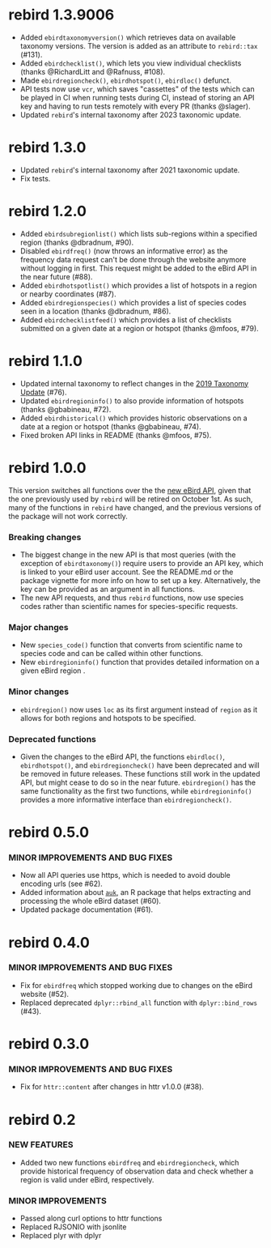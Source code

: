 # rebird 1.3.9006

- Added `ebirdtaxonomyversion()` which retrieves data on available taxonomy versions.
The version is added as an attribute to `rebird::tax` (#131).
- Added `ebirdchecklist()`, which lets you view individual checklists (thanks @RichardLitt and @Rafnuss, #108).
- Made `ebirdregioncheck()`, `ebirdhotspot()`, `ebirdloc()` defunct. 
- API tests now use `vcr`, which saves "cassettes" of the tests which can be played
in CI when running tests during CI, instead of storing an API key and having to run
tests remotely with every PR (thanks @slager).
- Updated `rebird`'s internal taxonomy after 2023 taxonomic update.

# rebird 1.3.0

- Updated `rebird`'s internal taxonomy after 2021 taxonomic update.
- Fix tests.

# rebird 1.2.0

- Added `ebirdsubregionlist()` which lists sub-regions within a specified region (thanks @dbradnum, #90).
- Disabled `ebirdfreq()` (now throws an informative error) as the frequency data request can't be done through the website anymore without logging in first. This request might be added to the eBird API in the near future (#88).
- Added `ebirdhotspotlist()` which provides a list of hotspots in a region or nearby coordinates (#87).
- Added `ebirdregionspecies()` which provides a list of species codes seen in a location (thanks @dbradnum, #86).
- Added `ebirdchecklistfeed()` which provides a list of checklists submitted on a given date at a region or hotspot (thanks @mfoos, #79).

# rebird 1.1.0

* Updated internal taxonomy to reflect changes in the [2019 Taxonomy Update](https://ebird.org/news/2019-ebird-taxonomy-update) (#76). 
* Updated `ebirdregioninfo()` to also provide information of hotspots (thanks @gbabineau, #72).
* Added `ebirdhistorical()` which provides historic observations on a date at a region or hotspot (thanks @gbabineau, #74).
* Fixed broken API links in README (thanks @mfoos, #75).

# rebird 1.0.0

This version switches all functions over the the [new eBird API](https://documenter.getpostman.com/view/664302/S1ENwy59?version=latest), given that the one previously used by `rebird` will be retired on October 1st. As such, many of the functions in `rebird` have changed, and the previous versions of the package will not work correctly.

### Breaking changes

* The biggest change in the new API is that most queries (with the exception of `ebirdtaxonomy()`) require users to provide an API key, which is linked to your eBird user account. See the README.md or the package vignette for more info on how to set up a key. Alternatively, the key can be provided as an argument in all functions.
* The new API requests, and thus `rebird` functions, now use species codes rather than scientific names for species-specific requests.

### Major changes

* New `species_code()` function that converts from scientific name to species code and can be called within other functions.
* New  `ebirdregioninfo()` function that provides detailed information on a given eBird region .

### Minor changes

* `ebirdregion()` now uses `loc` as its first argument instead of `region` as it allows for both regions and hotspots to be specified.

### Deprecated functions

* Given the changes to the eBird API, the functions `ebirdloc()`, `ebirdhotspot()`, and `ebirdregioncheck()` have been deprecated and will be removed in future releases. These functions still work in the updated API, but might cease to do so in the near future. `ebirdregion()` has the same functionality as the first two functions, while `ebirdregioninfo()` provides a more informative interface than `ebirdregioncheck()`.

# rebird 0.5.0

### MINOR IMPROVEMENTS AND BUG FIXES

* Now all API queries use https, which is needed to avoid double encoding urls (see #62).
* Added information about [`auk`](https://github.com/CornellLabofOrnithology/auk), an R package that helps extracting and processing the whole eBird dataset (#60).
* Updated package documentation (#61).

# rebird 0.4.0

### MINOR IMPROVEMENTS AND BUG FIXES

* Fix for `ebirdfreq` which stopped working due to changes on the eBird website (#52).
* Replaced deprecated `dplyr::rbind_all` function with `dplyr::bind_rows` (#43).

# rebird 0.3.0

### MINOR IMPROVEMENTS AND BUG FIXES

* Fix for `httr::content` after changes in httr v1.0.0 (#38).

# rebird 0.2

### NEW FEATURES

* Added two new functions `ebirdfreq` and `ebirdregioncheck`, which provide historical frequency of observation data and check whether a region is valid under eBird, respectively.

### MINOR IMPROVEMENTS

* Passed along curl options to httr functions
* Replaced RJSONIO with jsonlite
* Replaced plyr with dplyr
